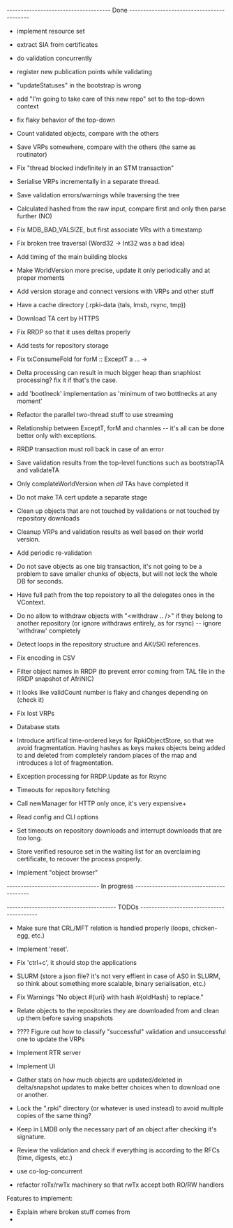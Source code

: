 ------------------------------------- Done ------------------------------------------
+ implement resource set
+ extract SIA from certificates
+ do validation concurrently 

+ register new publication points while validating

+ "updateStatuses" in the bootstrap is wrong
+ add "I'm going to take care of this new repo" set to the top-down context

+ fix flaky behavior of the top-down
+ Count validated objects, compare with the others
+ Save VRPs somewhere, compare with the others (the same as routinator)
+ Fix "thread blocked indefinitely in an STM transaction"
+ Serialise VRPs incrementally in a separate thread.
+ Save validation errors/warnings while traversing the tree
+ Calculated hashed from the raw input, compare first and only then parse further (NO)
+ Fix MDB_BAD_VALSIZE, but first associate VRs with a timestamp
+ Fix broken tree traversal (Word32 -> Int32 was a bad idea)
+ Add timing of the main building blocks
+ Make WorldVersion more precise, update it only periodically and at proper moments
+ Add version storage and connect versions with VRPs and other stuff
+ Have a cache directory (.rpki-data (tals, lmsb, rsync, tmp))
+ Download TA cert by HTTPS 
+ Fix RRDP so that it uses deltas properly
+ Add tests for repository storage
+ Fix txConsumeFold for forM :: ExceptT a ... -> 
+ Delta processing can result in much bigger heap than snaphiost processing? fix it if that's the case.
+ add 'bootlneck' implementation as 'minimum of two bottlnecks at any moment'
+ Refactor the parallel two-thread stuff to use streaming
+ Relationship between ExceptT, forM and channles -- it's all can be done better only with exceptions.
+ RRDP transaction must roll back in case of an error
+ Save validation results from the top-level functions such as bootstrapTA and validateTA
+ Only complateWorldVersion when _all_ TAs have completed it
+ Do not make TA cert update a separate stage
+ Clean up objects that are not touched by validations or not touched by repository downloads
+ Cleanup VRPs and validation results as well based on their world version.
+ Add periodic re-validation
+ Do not save objects as one big transaction, it's not going to be a problem to save smaller chunks of objects, but will not lock the whole DB for seconds.
+ Have full path from the top repoistory to all the delegates ones in the VContext.
+ Do no allow to withdraw objects with "<withdraw .. />" if they belong to another repository (or ignore withdraws entirely, as for rsync) -- ignore 'withdraw' completely
+ Detect loops in the repository structure and AKI/SKI references.
+ Fix encoding in CSV
+ Filter object names in RRDP (to prevent error coming from TAL file in the RRDP snapshot of AfriNIC)
+ it looks like validCount number is flaky and changes depending on (check it)
+ Fix lost VRPs
+ Database stats
+ Introduce artifical time-ordered keys for RpkiObjectStore, so that we avoid fragmentation. 
  Having hashes as keys makes objects being added to and deleted from completely random places
  of the map and introduces a lot of fragmentation.
+ Exception processing for RRDP.Update as for Rsync
+ Timeouts for repository fetching 
+ Call newManager for HTTP only once, it's very expensive+
+ Read config and CLI options
+ Set timeouts on repository downloads and interrupt downloads that are too long.
+ Store verified resource set in the waiting list for an overclaiming certificate, to recover the process properly.
+ Implement "object browser"


---------------------------------  In progress ----------------------------------------


--------------------------------------- TODOs -----------------------------------------

- Make sure that CRL/MFT relation is handled properly (loops, chicken-egg, etc.)

- Implement 'reset'.
- Fix 'ctrl+c', it should stop the applications

- SLURM (store a json file? it's not very effient in case of AS0 in SLURM, so think about something more scalable, binary serialisation, etc.)

- Fix Warnings "No object #{uri} with hash #{oldHash} to replace."
- Relate objects to the repositories they are downloaded from and clean up them before saving snapshots

- ???? Figure out how to classify "successful" validation and unsuccessful one to update the VRPs

- Implement RTR server
- Implement UI

- Gather stats on how much objects are updated/deleted in delta/snapshot updates to make better 
  choices when to download one or another.

- Lock the ".rpki" directory (or whatever is used instead) to avoid multiple copies of the same thing?

- Keep in LMDB only the necessary part of an object after checking it's signature.
- Review the validation and check if everything is according to the RFCs (time, digests, etc.)


- use co-log-concurrent
- refactor roTx/rwTx machinery so that rwTx accept both RO/RW handlers



Features to implement:
- Explain where broken stuff comes from
- 
